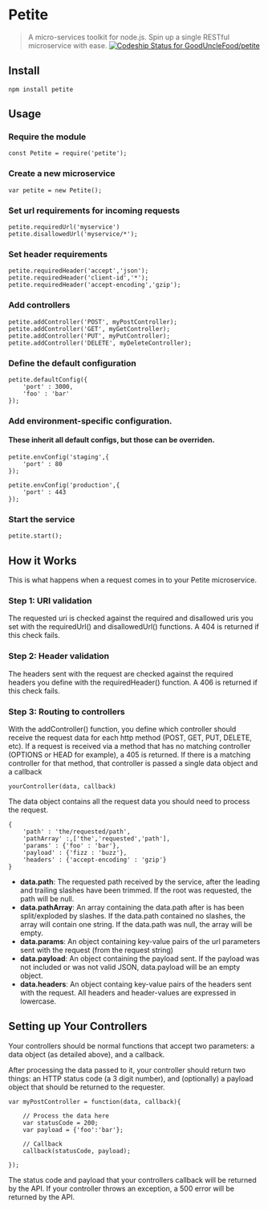 # Petite

> A micro-services toolkit for node.js. Spin up a single RESTful microservice with ease. 
[ ![Codeship Status for GoodUncleFood/petite](https://codeship.com/projects/b0e551e0-d427-0133-7a36-1e4d5c815c8f/status?branch=master)](https://codeship.com/projects/142366)

## Install

```
npm install petite
```

## Usage

### Require the module

```
const Petite = require('petite');
```

### Create a new microservice

```
var petite = new Petite();
```

### Set url requirements for incoming requests

```
petite.requiredUrl('myservice')
petite.disallowedUrl('myservice/*');
```

### Set header requirements

```
petite.requiredHeader('accept','json');
petite.requiredHeader('client-id','*');
petite.requiredHeader('accept-encoding','gzip');
```

### Add controllers

```
petite.addController('POST', myPostController);
petite.addController('GET', myGetController);
petite.addController('PUT', myPutController);
petite.addController('DELETE', myDeleteController);
```

### Define the default configuration

```
petite.defaultConfig({
	'port' : 3000,
	'foo' : 'bar'
});
```

### Add environment-specific configuration.
#### These inherit all default configs, but those can be overriden.

```
petite.envConfig('staging',{
	'port' : 80
});

petite.envConfig('production',{
	'port' : 443
});
```

### Start the service

```
petite.start();
```

## How it Works

This is what happens when a request comes in to your Petite microservice.

### Step 1: URI validation
The requested uri is checked against the required and disallowed uris you set with the requiredUrl() and disallowedUrl() functions. A 404 is returned if this check fails.

### Step 2: Header validation
The headers sent with the request are checked against the required headers you define with the requiredHeader() function. A 406 is returned if this check fails.

### Step 3: Routing to controllers
With the addController() function, you define which controller should receive the request data for each http method (POST, GET, PUT, DELETE, etc). If a request is received via a method that has no matching controller (OPTIONS or HEAD for example), a 405 is returned. If there is a matching controller for that method, that controller is passed a single data object and a callback 

```
yourController(data, callback)
```

The data object contains all the request data you should need to process the request.

```
{
	'path' : 'the/requested/path',
	'pathArray' :,['the','requested','path'],
	'params' : {'foo' : 'bar'},
	'payload' : {'fizz : 'buzz'},
	'headers' : {'accept-encoding' : 'gzip'}
}
```

* **data.path**: The requested path received by the service, after the leading and trailing slashes have been trimmed. If the root was requested, the path will be null.
* **data.pathArray**: An array containing the data.path after is has been split/exploded by slashes. If the data.path contained no slashes, the array will contain one string. If the data.path was null, the array will be empty.
* **data.params**: An object containing key-value pairs of the url parameters sent with the request (from the request string)
* **data.payload**: An object containing the payload sent. If the payload was not included or was not valid JSON, data.payload will be an empty object.
* **data.headers**: An object containg key-value pairs of the headers sent with the request. All headers and header-values are expressed in lowercase.



## Setting up Your Controllers
Your controllers should be normal functions that accept two parameters: a data object (as detailed above), and a callback.

After processing the data passed to it, your controller should return two things: an HTTP status code (a 3 digit number), and (optionally) a payload object that should be returned to the requester.

```
var myPostController = function(data, callback){

	// Process the data here
	var statusCode = 200;
	var payload = {'foo':'bar'};
	
	// Callback
	callback(statusCode, payload);

});
```

The status code and payload that your controllers callback will be returned by the API. If your controller throws an exception, a 500 error will be returned by the API.



